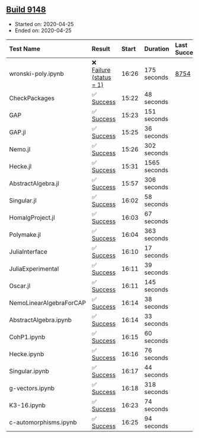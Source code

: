 ## [Build 9148](https://oscarci.mathematik.uni-kl.de/job/oscar/9148/)

* Started on: 2020-04-25
* Ended on: 2020-04-25

| Test Name    | Result | Start | Duration | Last Success | First Failure |
|:-------------|:-------|:------|:---------|:-------------|:--------------|
| wronski-poly.ipynb | ❌ [Failure (status = 1)](https://oscarci.mathematik.uni-kl.de/job/oscar/9148/artifact/logs/build-9148/wronski-poly.ipynb.log) | 16:26 | 175 seconds | [8754](https://oscarci.mathematik.uni-kl.de/job/oscar/8754/) | [8755](https://oscarci.mathematik.uni-kl.de/job/oscar/8755/) |
| CheckPackages | ✅ [Success](https://oscarci.mathematik.uni-kl.de/job/oscar/9148/artifact/logs/build-9148/CheckPackages.log) | 15:22 | 48 seconds |  |  |
| GAP | ✅ [Success](https://oscarci.mathematik.uni-kl.de/job/oscar/9148/artifact/logs/build-9148/GAP.log) | 15:23 | 151 seconds |  |  |
| GAP.jl | ✅ [Success](https://oscarci.mathematik.uni-kl.de/job/oscar/9148/artifact/logs/build-9148/GAP.jl.log) | 15:25 | 36 seconds |  |  |
| Nemo.jl | ✅ [Success](https://oscarci.mathematik.uni-kl.de/job/oscar/9148/artifact/logs/build-9148/Nemo.jl.log) | 15:26 | 302 seconds |  |  |
| Hecke.jl | ✅ [Success](https://oscarci.mathematik.uni-kl.de/job/oscar/9148/artifact/logs/build-9148/Hecke.jl.log) | 15:31 | 1565 seconds |  |  |
| AbstractAlgebra.jl | ✅ [Success](https://oscarci.mathematik.uni-kl.de/job/oscar/9148/artifact/logs/build-9148/AbstractAlgebra.jl.log) | 15:57 | 306 seconds |  |  |
| Singular.jl | ✅ [Success](https://oscarci.mathematik.uni-kl.de/job/oscar/9148/artifact/logs/build-9148/Singular.jl.log) | 16:02 | 58 seconds |  |  |
| HomalgProject.jl | ✅ [Success](https://oscarci.mathematik.uni-kl.de/job/oscar/9148/artifact/logs/build-9148/HomalgProject.jl.log) | 16:03 | 67 seconds |  |  |
| Polymake.jl | ✅ [Success](https://oscarci.mathematik.uni-kl.de/job/oscar/9148/artifact/logs/build-9148/Polymake.jl.log) | 16:04 | 363 seconds |  |  |
| JuliaInterface | ✅ [Success](https://oscarci.mathematik.uni-kl.de/job/oscar/9148/artifact/logs/build-9148/JuliaInterface.log) | 16:10 | 17 seconds |  |  |
| JuliaExperimental | ✅ [Success](https://oscarci.mathematik.uni-kl.de/job/oscar/9148/artifact/logs/build-9148/JuliaExperimental.log) | 16:11 | 39 seconds |  |  |
| Oscar.jl | ✅ [Success](https://oscarci.mathematik.uni-kl.de/job/oscar/9148/artifact/logs/build-9148/Oscar.jl.log) | 16:11 | 145 seconds |  |  |
| NemoLinearAlgebraForCAP | ✅ [Success](https://oscarci.mathematik.uni-kl.de/job/oscar/9148/artifact/logs/build-9148/NemoLinearAlgebraForCAP.log) | 16:14 | 38 seconds |  |  |
| AbstractAlgebra.ipynb | ✅ [Success](https://oscarci.mathematik.uni-kl.de/job/oscar/9148/artifact/logs/build-9148/AbstractAlgebra.ipynb.log) | 16:14 | 33 seconds |  |  |
| CohP1.ipynb | ✅ [Success](https://oscarci.mathematik.uni-kl.de/job/oscar/9148/artifact/logs/build-9148/CohP1.ipynb.log) | 16:15 | 60 seconds |  |  |
| Hecke.ipynb | ✅ [Success](https://oscarci.mathematik.uni-kl.de/job/oscar/9148/artifact/logs/build-9148/Hecke.ipynb.log) | 16:16 | 76 seconds |  |  |
| Singular.ipynb | ✅ [Success](https://oscarci.mathematik.uni-kl.de/job/oscar/9148/artifact/logs/build-9148/Singular.ipynb.log) | 16:17 | 44 seconds |  |  |
| g-vectors.ipynb | ✅ [Success](https://oscarci.mathematik.uni-kl.de/job/oscar/9148/artifact/logs/build-9148/g-vectors.ipynb.log) | 16:18 | 318 seconds |  |  |
| K3-16.ipynb | ✅ [Success](https://oscarci.mathematik.uni-kl.de/job/oscar/9148/artifact/logs/build-9148/K3-16.ipynb.log) | 16:23 | 74 seconds |  |  |
| c-automorphisms.ipynb | ✅ [Success](https://oscarci.mathematik.uni-kl.de/job/oscar/9148/artifact/logs/build-9148/c-automorphisms.ipynb.log) | 16:25 | 94 seconds |  |  |
